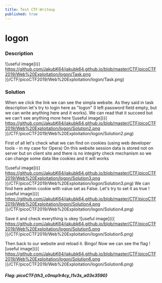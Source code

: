 ```yaml
---
title: Test CTF-Writeup
published: true
---
```


# logon

### Description
![useful image]({{ https://github.com/JakubK64/jakubk64.github.io/blob/master/CTF/picoCTF2019/Web%20Exploitation/logon/Task.png }}/CTF/picoCTF2019/Web%20Exploitation/logon/Task.png)

### Solution
When we click the link we can see the simpla website. As they said in task description let's try to login here as "logon" (I left password field empty, but we can write anything here and it works). We can read that it succeed but we can't see anything more here
![useful image]({{ https://github.com/JakubK64/jakubk64.github.io/blob/master/CTF/picoCTF2019/Web%20Exploitation/logon/Solution2.png }}/CTF/picoCTF2019/Web%20Exploitation/logon/Solution2.png)


First of all let's check what we can find on cookies (using web developer tools - in my case for Opera)
On this website session data is stored not on server but on client site and there is no integirty check mechanism so we can change some data like cookies and it will works

![useful image]({{ https://github.com/JakubK64/jakubk64.github.io/blob/master/CTF/picoCTF2019/Web%20Exploitation/logon/Solution3.png }}/CTF/picoCTF2019/Web%20Exploitation/logon/Solution3.png)
We can find here admin cookie with value set as False. Let's try to set it as true
![useful image]({{ https://github.com/JakubK64/jakubk64.github.io/blob/master/CTF/picoCTF2019/Web%20Exploitation/logon/Solution4.png }}/CTF/picoCTF2019/Web%20Exploitation/logon/Solution4.png)

Save it and check everything is okey
![useful image]({{ https://github.com/JakubK64/jakubk64.github.io/blob/master/CTF/picoCTF2019/Web%20Exploitation/logon/Solution5.png }}/CTF/picoCTF2019/Web%20Exploitation/logon/Solution5.png)

Then back to our website and reload it. Bingo! Now we can see the flag
![useful image]({{ https://github.com/JakubK64/jakubk64.github.io/blob/master/CTF/picoCTF2019/Web%20Exploitation/logon/Solution6.png }}/CTF/picoCTF2019/Web%20Exploitation/logon/Solution6.png)

#### *Flag: picoCTF{th3_c0nsp1r4cy_l1v3s_a03e3590}*
